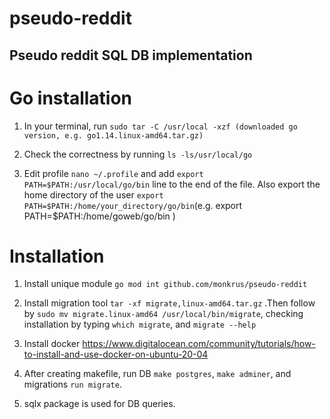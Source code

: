 # pseudo-reddit
## Pseudo reddit SQL DB implementation

# Go installation

1. In your terminal, run `sudo tar -C /usr/local -xzf (downloaded go version, e.g. go1.14.linux-amd64.tar.gz)`

2. Check the correctness by running `ls -ls/usr/local/go`

3. Edit profile `nano ~/.profile` and add `export PATH=$PATH:/usr/local/go/bin` line to the end of the file.
   Also export the home directory of the user `export PATH=$PATH:/home/your_directory/go/bin`(e.g. export PATH=$PATH:/home/goweb/go/bin )

# Installation

1. Install unique module `go mod int github.com/monkrus/pseudo-reddit`

2. Install migration tool `tar -xf migrate,linux-amd64.tar.gz` .Then follow by `sudo mv migrate.linux-amd64 /usr/local/bin/migrate`, 
   checking installation by typing `which migrate`, and `migrate --help`

3. Install docker https://www.digitalocean.com/community/tutorials/how-to-install-and-use-docker-on-ubuntu-20-04

4. After creating makefile, run DB `make postgres`, `make adminer`, and migrations `run migrate`.

5. sqlx package is used for DB queries.  
